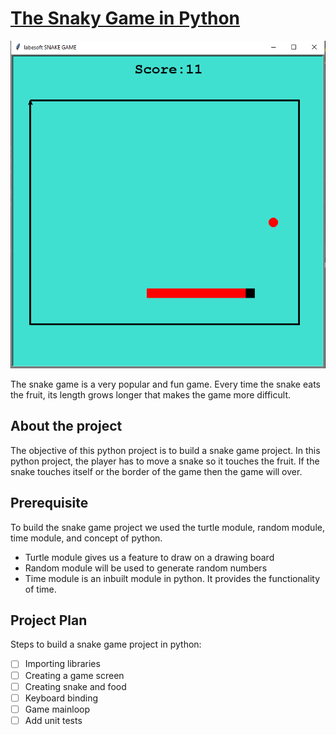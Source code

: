 # [The Snaky Game in Python](https://data-flair.training/blogs/snake-game-python-program/)

![img.png](img.png)

The snake game is a very popular and fun game. Every time the snake eats the 
fruit, its length grows longer that makes the game more difficult.

## About the project

The objective of this python project is to build a snake game project. In 
this python project, the player has to move a snake so it touches the fruit. 
If the snake touches itself or the border of the game then the game will over.

## Prerequisite

To build the snake game project we used the turtle module, random module, 
time module, and concept of python.

- Turtle module gives us a feature to draw on a drawing board
- Random module will be used to generate random numbers
- Time module is an inbuilt module in python. It provides the functionality 
  of time.
  
## Project Plan

Steps to build a snake game project in python:

- [ ] Importing libraries
- [ ] Creating a game screen
- [ ] Creating snake and food
- [ ] Keyboard binding
- [ ] Game mainloop
- [ ] Add unit tests
